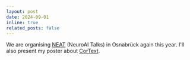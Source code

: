```yaml
---
layout: post
date: 2024-09-01 
inline: true
related_posts: false
---
```


We are organising [NEAT](https://www.kietzmannlab.org/neat2024/) (NeuroAI Talks) in Osnabrück again this year. I'll also present my poster about [CorText](../assets/pdf/Cortext_Bosch_CCN2024.pdf).
